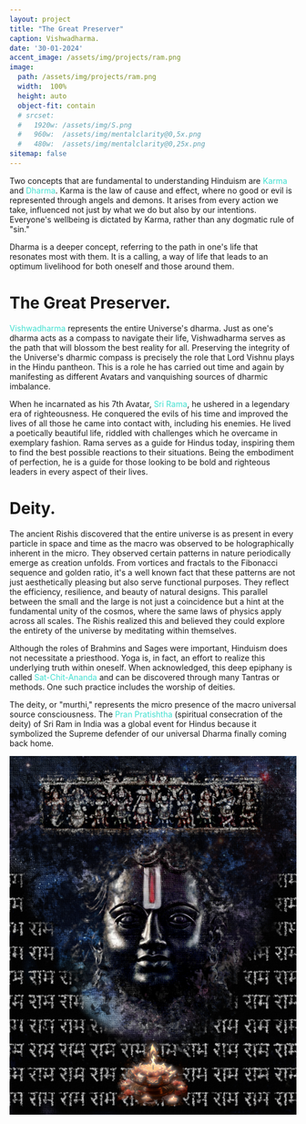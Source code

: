 ```yaml
---
layout: project
title: "The Great Preserver"
caption: Vishwadharma.
date: '30-01-2024'
accent_image: /assets/img/projects/ram.png   
image: 
  path: /assets/img/projects/ram.png
  width:  100%
  height: auto
  object-fit: contain
  # srcset: 
  #   1920w: /assets/img/S.png
  #   960w:  /assets/img/mentalclarity@0,5x.png
  #   480w:  /assets/img/mentalclarity@0,25x.png
sitemap: false
---
```

Two concepts that are fundamental to understanding Hinduism are <span style="color:turquoise">Karma</span> and <span style="color:turquoise">Dharma</span>. Karma is the law of cause and effect, where no good or evil is represented through angels and demons. It arises from every action we take, influenced not just by what we do but also by our intentions. Everyone's wellbeing is dictated by Karma, rather than any dogmatic rule of "sin."

Dharma is a deeper concept, referring to the path in one's life that resonates most with them. It is a calling, a way of life that leads to an optimum livelihood for both oneself and those around them.


<h1> The Great Preserver. </h1>

<span style="color:turquoise">Vishwadharma</span> represents the entire Universe's dharma. Just as one's dharma acts as a compass to navigate their life, Vishwadharma serves as the path that will blossom the best reality for all. Preserving the integrity of the Universe's dharmic compass is precisely the role that Lord Vishnu plays in the Hindu pantheon. This is a role he has carried out time and again by manifesting as different Avatars and vanquishing sources of dharmic imbalance.

When he incarnated as his 7th Avatar, <span style="color:turquoise">Sri Rama</span>, he ushered in a legendary era of righteousness. He conquered the evils of his time and improved the lives of all those he came into contact with, including his enemies. He lived a poetically beautiful life, riddled with challenges which he overcame in exemplary fashion. Rama serves as a guide for Hindus today, inspiring them to find the best possible reactions to their situations. Being the embodiment of perfection, he is a guide for those looking to be bold and righteous leaders in every aspect of their lives.


<h1> Deity. </h1>

The ancient Rishis discovered that the entire universe is as present in every particle in space and time as the macro was observed to be holographically inherent in the micro. They observed certain patterns in nature periodically emerge as creation unfolds. From vortices and fractals to the Fibonacci sequence and golden ratio, it's a well known fact that these patterns are not just aesthetically pleasing but also serve functional purposes. They reflect the efficiency, resilience, and beauty of natural designs. This parallel between the small and the large is not just a coincidence but a hint at the fundamental unity of the cosmos, where the same laws of physics apply across all scales. The Rishis realized this and believed they could explore the entirety of the universe by meditating within themselves. 

Although the roles of Brahmins and Sages were important, Hinduism does not necessitate a priesthood. Yoga is, in fact, an effort to realize this underlying truth within oneself. When acknowledged, this deep epiphany is called <span style="color:turquoise">Sat-Chit-Ananda</span> and can be discovered through many Tantras or methods. One such practice includes the worship of deities.

The deity, or "murthi," represents the micro presence of the macro universal source consciousness. The <span style="color:turquoise">Pran Pratishtha</span> (spiritual consecration of the deity) of Sri Ram in India was a global event for Hindus because it symbolized the Supreme defender of our universal Dharma finally coming back home.



![alt text](/assets/img/projects/ram.png)